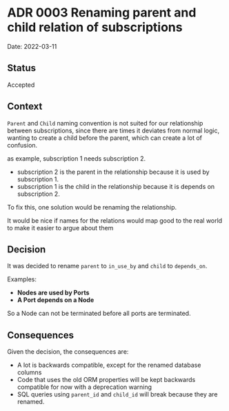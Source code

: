 # ADR 0003 Renaming parent and child relation of subscriptions

Date: 2022-03-11

## Status

Accepted

## Context

`Parent` and `Child` naming convention is not suited for our relationship between subscriptions, since there are
times it deviates from normal logic, wanting to create a child before the parent, which can create a lot of confusion.

as example, subscription 1 needs subscription 2.

- subscription 2 is the parent in the relationship because it is used by subscription 1.
- subscription 1 is the child in the relationship because it is depends on subscription 2.

To fix this, one solution would be renaming the relationship.

It would be nice if names for the relations would map good to the real world to make it easier to argue about them

## Decision

It was decided to rename `parent` to `in_use_by` and `child` to `depends_on`.

Examples:
- **Nodes are used by Ports**
- **A Port depends on a Node**

So a Node can not be terminated before all ports are terminated.

## Consequences

Given the decision, the consequences are:
- A lot is backwards compatible, except for the renamed database columns
- Code that uses the old ORM properties will be kept backwards compatible for now with a deprecation warning
- SQL queries using `parent_id` and `child_id` will break because they are renamed.
